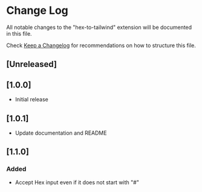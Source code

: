 # Change Log

All notable changes to the "hex-to-tailwind" extension will be documented in this file.

Check [Keep a Changelog](http://keepachangelog.com/) for recommendations on how to structure this file.

## [Unreleased]

## [1.0.0]
- Initial release
## [1.0.1]
- Update documentation and README
## [1.1.0]
### Added
- Accept Hex input even if it does not start with "#"
